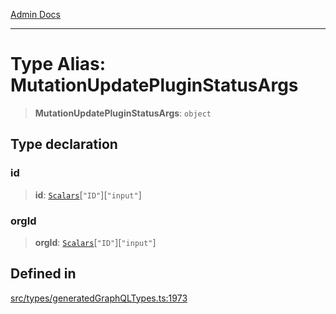 [Admin Docs](/)

***

# Type Alias: MutationUpdatePluginStatusArgs

> **MutationUpdatePluginStatusArgs**: `object`

## Type declaration

### id

> **id**: [`Scalars`](Scalars.md)\[`"ID"`\]\[`"input"`\]

### orgId

> **orgId**: [`Scalars`](Scalars.md)\[`"ID"`\]\[`"input"`\]

## Defined in

[src/types/generatedGraphQLTypes.ts:1973](https://github.com/Suyash878/talawa-api/blob/cfd688207611ba245c99edd8dbaccb2cdbf6a043/src/types/generatedGraphQLTypes.ts#L1973)
